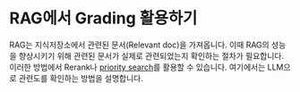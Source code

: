 # RAG에서 Grading 활용하기 

RAG는 지식저장소에서 관련된 문서(Relevant doc)을 가져옵니다. 이때 RAG의 성능을 향상시키기 위해 관련된 문서가 실제로 관련되었는지 확인하는 절차가 필요합니다. 이러한 방법에서 Rerank나 [priority search](https://github.com/kyopark2014/korean-chatbot-using-amazon-bedrock/tree/main?tab=readme-ov-file#priority-search-%EA%B4%80%EB%A0%A8%EB%8F%84-%EA%B8%B0%EC%A4%80-%EB%AC%B8%EC%84%9C-%EC%84%A0%ED%83%9D)를 활용할 수 있습니다. 여기에서는 LLM으로 관련도를 확인하는 방법을 설명합니다.
